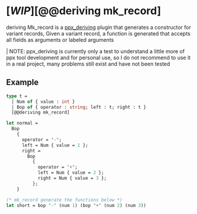 # [*WIP*][@@deriving mk_record]

deriving Mk_record is a [ppx_deriving](https://github.com/ocaml-ppx/ppx_deriving) plugin that generates a constructor for variant records, Given a variant record, a function is generated that accepts all fields as arguments or labeled arguments

| NOTE: ppx_deriving is currently only a test to understand a little more of ppx tool development and for personal use, so I do not recommend to use it in a real project, many problems still exist and have not been tested

## Example
```ocaml
type t =
  | Num of { value : int }
  | Bop of { operator : string; left : t; right : t }
  [@@deriving mk_record]

let normal =
  Bop
    {
      operator = "-";
      left = Num { value = 1 };
      right =
        Bop
          {
            operator = "+";
            left = Num { value = 2 };
            right = Num { value = 3 };
          };
    }

(* mk_record generate the functions below *)
let short = bop "-" (num 1) (bop "+" (num 2) (num 3))
```